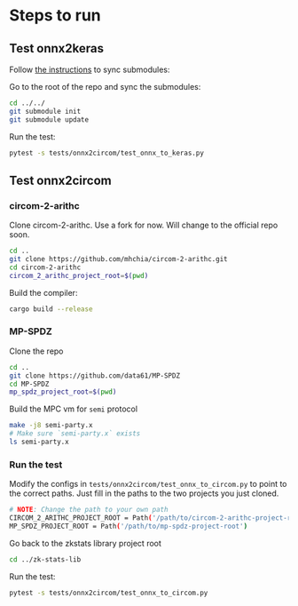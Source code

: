 # Steps to run

## Test onnx2keras

Follow [the instructions](../../zkstats/onnx2circom/README.md) to sync submodules:

Go to the root of the repo and sync the submodules:
```bash
cd ../../
git submodule init
git submodule update
```

Run the test:
```bash
pytest -s tests/onnx2circom/test_onnx_to_keras.py
```

## Test onnx2circom
### circom-2-arithc
Clone circom-2-arithc. Use a fork for now. Will change to the official repo soon.
```bash
cd ..
git clone https://github.com/mhchia/circom-2-arithc.git
cd circom-2-arithc
circom_2_arithc_project_root=$(pwd)
```

Build the compiler:
```bash
cargo build --release
```

### MP-SPDZ

Clone the repo
```bash
cd ..
git clone https://github.com/data61/MP-SPDZ
cd MP-SPDZ
mp_spdz_project_root=$(pwd)
```

Build the MPC vm for `semi` protocol
```bash
make -j8 semi-party.x
# Make sure `semi-party.x` exists
ls semi-party.x
```

### Run the test

Modify the configs in `tests/onnx2circom/test_onnx_to_circom.py` to point to the correct paths. Just fill in the paths to the two projects you just cloned.
```bash
# NOTE: Change the path to your own path
CIRCOM_2_ARITHC_PROJECT_ROOT = Path('/path/to/circom-2-arithc-project-root')
MP_SPDZ_PROJECT_ROOT = Path('/path/to/mp-spdz-project-root')
```

Go back to the zkstats library project root
```bash
cd ../zk-stats-lib
```

Run the test:
```bash
pytest -s tests/onnx2circom/test_onnx_to_circom.py
```
